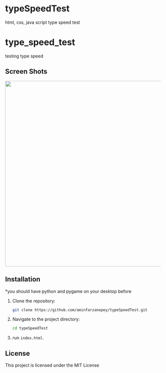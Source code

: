 # typeSpeedTest
html, css, java script type speed test

# type_speed_test
testing type speed

## Screen Shots

<img src="https://github.com/aminfarzanepey/typeSpeedTest.git/blob/main/screenShot/Screenshot.jpg?raw=true" width="600">

## Installation

*you should have python and pygame on your desktop before

1. Clone the repository:

    ```bash
    git clone https://github.com/aminfarzanepey/typeSpeedTest.git
    ```

2. Navigate to the project directory:

    ```bash
    cd typeSpeedTest
    ```
3. run `index.html`.

## License

This project is licensed under the MIT License